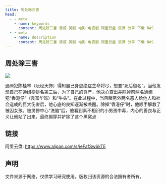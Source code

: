 ```yaml
---
title: 周处除三害
head:
  - - meta
    - name: keywords
      content: 周处除三害 漫威 美剧 电影 电视剧 阿里云盘 资源 分享 下载 NAS
  - - meta
    - name: description
      content: 周处除三害 漫威 美剧 电影 电视剧 阿里云盘 资源 分享 下载 NAS
---
```


## 周处除三害

![](https://m.theovan.cn/docs/202404241317011.png)

通缉犯陈桂林（阮经天饰）得知自己身患绝症生命将尽，想要“死后留名”。当他发现自己在通缉榜排名第三后，为了自己的尊严，他决心查出并除掉前两名通缉犯“香港仔”（袁富华饰）和“牛头”。在此过程中，当目睹另外两名恶人给他人和社会造成的巨大伤害后，他心底的良知逐渐被唤醒。除掉“香港仔”时，他顺手解救了被囚女孩。被灵修中心“洗脑”后，他看到素不相识的小男孩中毒，内心的善良与正义让他站了出来，最终揭穿并铲除了这个黑窝点

## 链接

阿里云盘: https://www.alipan.com/s/jeFafSw6kTE

## 声明

文件来源于网络，仅供学习研究使用，版权归该资源的合法拥有者所有，
